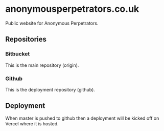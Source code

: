 # anonymousperpetrators.co.uk

Public website for Anonymous Perpetrators.

## Repositories

### Bitbucket
This is the main repository (origin).

### Github
This is the deployment repository (github).

## Deployment
When master is pushed to github then a deployment will be kicked off on Vercel where it is hosted.